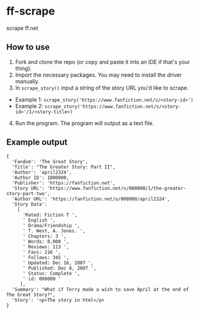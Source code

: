 # ff-scrape
scrape ff.net

## How to use 

1. Fork and clone the repo (or copy and paste it into an IDE if that's your thing). 
2. Import the necessary packages. You may need to install the driver manually. 
3. In `scrape_story()` input a string of the story URL you'd like to scrape. 
- Example 1: `scrape_story('https://www.fanfiction.net/s/<story-id>')`
- Example 2: `scrape_story('https://www.fanfiction.net/s/<story-id>'/1/<story-title>)`
4. Run the program. The program will output as a text file. 


## Example output 
```
{
  'Fandom': 'The Great Story', 
  'Title': "The Greater Story: Part II", 
  'Author': 'april2324', 
  'Author ID': 1000000, 
  'Publisher': 'https://fanfiction.net', 
  'Story URL': 'https://www.fanfiction.net/s/000000/1/the-greater-story-part-two', 
  'Author URL': 'https://fanfiction.net/u/000000/april2324', 
  'Story Data': 
    [
      'Rated: Fiction T ', 
      ' English ', 
      ' Drama/Friendship ', 
      ' T. West, A. Jones. ', 
      ' Chapters: 3 ', 
      ' Words: 8,000 ', 
      ' Reviews: 113 ', 
      ' Favs: 216 ', 
      ' Follows: 345 ', 
      ' Updated: Dec 16, 2007 ', 
      ' Published: Dec 8, 2007 ', 
      ' Status: Complete ', 
      ' id: 000000 '
     ], 
  'Summary': "What if Terry made a wish to save April at the end of The Great Story?", 
  'Story': '<p>The story in html</p>
}
```
